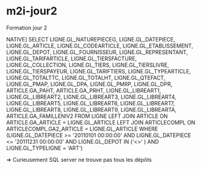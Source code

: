 # m2i-jour2
Formation jour 2

NATIVE] SELECT 
  LIGNE.GL_NATUREPIECEG, 
  LIGNE.GL_DATEPIECE, LIGNE.GL_ARTICLE, LIGNE.GL_CODEARTICLE, LIGNE.GL_ETABLISSEMENT, LIGNE.GL_DEPOT, 
  LIGNE.GL_FOURNISSEUR, LIGNE.GL_REPRESENTANT, LIGNE.GL_TARIFARTICLE, LIGNE.GL_TIERSFACTURE, LIGNE.GL_COLLECTION, 
  LIGNE.GL_TIERS, LIGNE.GL_TIERSLIVRE, LIGNE.GL_TIERSPAYEUR, LIGNE.GL_TARIFTIERS, 
  LIGNE.GL_TYPEARTICLE, LIGNE.GL_TOTALTTC, LIGNE.GL_TOTALHT, LIGNE.GL_QTEFACT, 
  LIGNE.GL_PMAP, LIGNE.GL_DPA, LIGNE.GL_PMRP, LIGNE.GL_DPR, ARTICLE.GA_PAHT, ARTICLE.GA_PRHT, 
  LIGNE.GL_LIBREART1, LIGNE.GL_LIBREART2, LIGNE.GL_LIBREART3, LIGNE.GL_LIBREART4, LIGNE.GL_LIBREART5, 
  LIGNE.GL_LIBREART6, LIGNE.GL_LIBREART7, LIGNE.GL_LIBREART8, LIGNE.GL_LIBREART9, LIGNE.GL_LIBREARTA, 
  ARTICLE.GA_FAMILLENIV2 
FROM 
  LIGNE 
  LEFT JOIN ARTICLE ON ARTICLE.GA_ARTICLE = LIGNE.GL_ARTICLE LEFT 
  JOIN ARTICLECOMPL ON ARTICLECOMPL.GA2_ARTICLE = LIGNE.GL_ARTICLE 
WHERE 
  (LIGNE.GL_DATEPIECE >= '20110101 00:00:00' AND LIGNE.GL_DATEPIECE <= '20111231 00:00:00' AND LIGNE.GL_DEPOT IN ('<<Tous>>' ) AND LIGNE.GL_TYPELIGNE = 'ART')
  
  
  => Curieusement SQL server ne trouve pas tous les dépôts
 